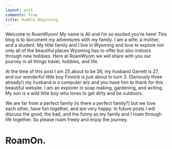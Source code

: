 ```yaml
---
layout: post
comments: true
title: Humble Beginning
---
```


Welcome to RoamWyom! My name is Ali and I’m so excited you’re here! This blog is to document my adventures with my family. I am a wife, a mother, and a student. My little family and I live in Wyoming and love to explore not only all of the beautiful places Wyoming has to offer but also indoors through new hobbies. Here at RoamWyom we will share with you our journey in all things travel, hobbies, and life. 

At the time of this post I am 25 about to be 26, my husband Garrett is 27, and our wonderful little boy Finnick is just about to turn 3. (Seriously three already!) my husband is a computer wiz and you have him to thank for this beautiful website. I am an explorer in soap making, gardening, and writing. My son is a wild little boy who loves to get dirty and be outdoors. 

We are far from a perfect family (is there a perfect family?) but we love each other, have fun together, and are very happy. In future posts I will discuss the good, the bad, and the funny as my family and I roam through life together. So please roam freely and enjoy the journey. 

<h1>RoamOn.</h1>